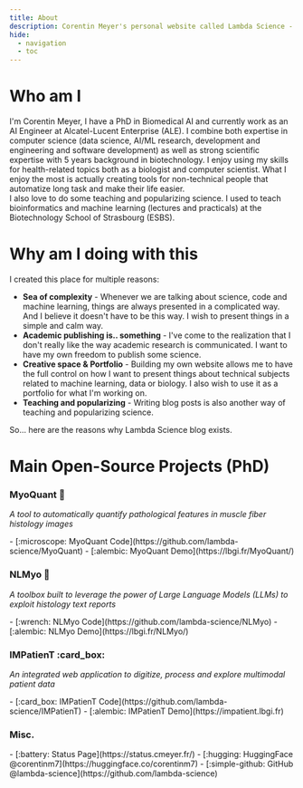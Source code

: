 ```yaml
---
title: About
description: Corentin Meyer's personal website called Lambda Science - Science and data for ordinary people
hide:
  - navigation
  - toc
---
```


<style>
.md-main__inner {
  max-width: 850px;
}
</style>

# Who am I

I'm Corentin Meyer, I have a PhD in Biomedical AI and currently work as an AI Engineer at Alcatel-Lucent Enterprise (ALE). I combine both expertise in computer science (data science, AI/ML research, development and engineering and software development) as well as strong scientific expertise with 5 years background in biotechnology. I enjoy using my skills for health-related topics both as a biologist and computer scientist. What I enjoy the most is actually creating tools for non-technical people that automatize long task and make their life easier.  
I also love to do some teaching and popularizing science. I used to teach bioinformatics and machine learning (lectures and practicals) at the Biotechnology School of Strasbourg (ESBS).  

# Why am I doing with this

I created this place for multiple reasons:

- **Sea of complexity** - Whenever we are talking about science, code and machine learning, things are always presented in a complicated way. And I believe it doesn't have to be this way. I wish to present things in a simple and calm way.
- **Academic publishing is.. something** - I've come to the realization that I don't really like the way academic research is communicated. I want to have my own freedom to publish some science.
- **Creative space & Portfolio** - Building my own website allows me to have the full control on how I want to present things about technical subjects related to machine learning, data or biology. I also wish to use it as a portfolio for what I'm working on.
- **Teaching and popularizing** - Writing blog posts is also another way of teaching and popularizing science.

So... here are the reasons why Lambda Science blog exists.

# Main Open-Source Projects (PhD)

### MyoQuant :microscope:

_A tool to automatically quantify pathological features in muscle fiber histology images_

<div class="grid cards" markdown>
- [:microscope: MyoQuant Code](https://github.com/lambda-science/MyoQuant)
- [:alembic: MyoQuant Demo](https://lbgi.fr/MyoQuant/)
</div>

### NLMyo :wrench:

_A toolbox built to leverage the power of Large Language Models (LLMs) to exploit histology text reports_

<div class="grid cards" markdown>
- [:wrench: NLMyo Code](https://github.com/lambda-science/NLMyo)
- [:alembic: NLMyo Demo](https://lbgi.fr/NLMyo/)
</div>

### IMPatienT :card_box:

_An integrated web application to digitize, process and explore multimodal patient data_

<div class="grid cards" markdown>
- [:card_box: IMPatienT Code](https://github.com/lambda-science/IMPatienT)
- [:alembic:  IMPatienT Demo](https://impatient.lbgi.fr)
</div>

### Misc.

<div class="grid cards" markdown>
- [:battery: Status Page](https://status.cmeyer.fr/)
- [:hugging: HuggingFace @corentinm7](https://huggingface.co/corentinm7)
- [:simple-github: GitHub @lambda-science](https://github.com/lambda-science)

</div>
